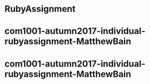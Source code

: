 # RubyAssignment
# com1001-autumn2017-individual-rubyassignment-MatthewBain
# com1001-autumn2017-individual-rubyassignment-MatthewBain
